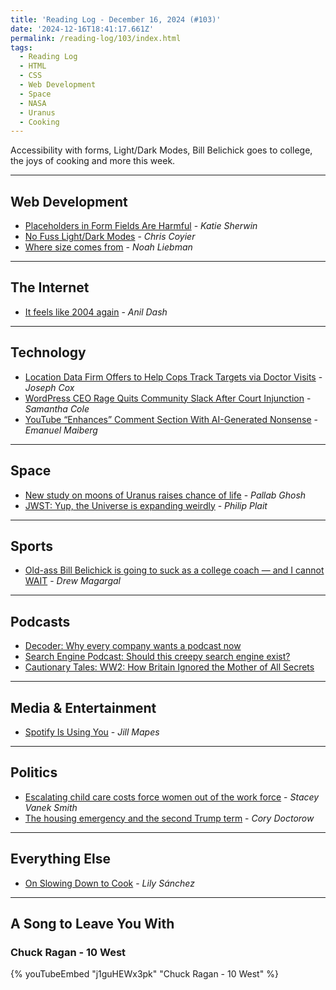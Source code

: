 ```yaml
---
title: 'Reading Log - December 16, 2024 (#103)'
date: '2024-12-16T18:41:17.661Z'
permalink: /reading-log/103/index.html
tags:
  - Reading Log
  - HTML
  - CSS
  - Web Development
  - Space
  - NASA
  - Uranus
  - Cooking
---
```


Accessibility with forms, Light/Dark Modes, Bill Belichick goes to college, the joys of cooking and more this week.
<!-- excerpt -->

---

## Web Development

- [Placeholders in Form Fields Are Harmful](https://www.nngroup.com/articles/form-design-placeholders/) - *Katie Sherwin*
- [No Fuss Light/Dark Modes](https://frontendmasters.com/blog/no-fuss-light-dark-modes/) - *Chris Coyier*
- [Where size comes from](https://noahliebman.net/2024/12/where-size-comes-from/) - *Noah Liebman*

---

## The Internet

- [It feels like 2004 again](https://www.anildash.com/2024/10/15/its-2004-again/) - *Anil Dash*

---

## Technology

- [Location Data Firm Offers to Help Cops Track Targets via Doctor Visits](https://www.404media.co/location-data-firm-offers-to-help-cops-track-targets-via-doctor-visits/) - *Joseph Cox*
- [WordPress CEO Rage Quits Community Slack After Court Injunction](https://www.404media.co/wordpress-wp-engine-preliminary-injunction/) - *Samantha Cole*
- [YouTube “Enhances” Comment Section With AI-Generated Nonsense](https://www.404media.co/youtube-enhances-comment-section-with-ai-generated-nonsense/) - *Emanuel Maiberg*

---

## Space

- [New study on moons of Uranus raises chance of life](https://www.bbc.com/news/articles/cgk1333k0ypo) - *Pallab Ghosh*
- [JWST: Yup, the Universe is expanding weirdly](https://badastronomy.beehiiv.com/p/jwst-yup-the-universe-is-expanding-weirdly) - *Philip Plait*

---

## Sports

- [Old-ass Bill Belichick is going to suck as a college coach — and I cannot WAIT](https://www.sfgate.com/collegesports/article/bill-belichick-north-carolina-coach-old-19975754.php) - *Drew Magargal*

---

## Podcasts

- [Decoder: Why every company wants a podcast now](https://www.theverge.com/24318644/podcast-election-vc-marketing-business-decoder-interview)
- [Search Engine Podcast: Should this creepy search engine exist?](https://www.searchengine.show/listen/search-engine-1/should-this-creepy-search-engine-exist)
- [Cautionary Tales: WW2: How Britain Ignored the Mother of All Secrets](https://timharford.com/2024/05/cautionary-tales-ww2-how-britain-ignored-the-mother-of-all-secrets/)

---

## Media & Entertainment

- [Spotify Is Using You](https://www.hearingthings.co/spotify-wrapped-2024/) - *Jill Mapes*

---

## Politics

- [Escalating child care costs force women out of the work force](https://www.marketplace.org/2024/12/11/escalating-child-care-costs-force-women-out-of-the-work-force/) - *Stacey Vanek Smith*
- [The housing emergency and the second Trump term](https://pluralistic.net/2024/12/11/nimby-yimby-fimby/#home-team-advantage) - *Cory Doctorow*

---

## Everything Else

- [On Slowing Down to Cook](https://www.currentaffairs.org/news/2022/11/on-slowing-down-to-cook#fn2-24494) - *Lily Sánchez*

---

## A Song to Leave You With

### Chuck Ragan - 10 West

{% youTubeEmbed "j1guHEWx3pk" "Chuck Ragan - 10 West" %}

